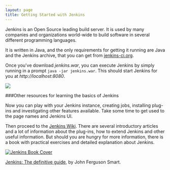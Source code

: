 ```yaml
---
layout: page
title: Getting Started with Jenkins
---
```

Jenkins is an Open Source leading build server. It is used by many companies 
and organizations world-wide to build software in several different programming 
languages.
	
It is written in Java, and the only requirements for getting it running are Java and 
the Jenkins archive, that you can get from [jenkins-ci.org](http://jenkins-ci.org).
	
Once you've download _jenkins.war_, you can execute Jenkins by simply 
running in a prompt <code>java -jar jenkins.war</code>. This should start Jenkins 
for you at _http://localhost:8080_.
	
<p class="center">
    <a href="{{ site.baseurl }}assets/img/screenshot_jenkins_getting_started.png">
        <img src="{{ site.baseurl }}assets/img/screenshot_jenkins_getting_started.png">
    </a>
</p>
	
###Other resources for learning the basics of Jenkins
	
Now you can play with your Jenkins instance, creating jobs, installing 
plug-ins and investigating other features available. Take some time to get 
used to the page names and Jenkins UI.
	
Then proceed to the <a href="https://wiki.jenkins-ci.org/display/JENKINS/Meet+Jenkins" title="Jenkins Wiki">Jenkins Wiki</a>. There are several introductory articles and a lot of information about the plug-ins, how to extend Jenkins and 
other useful information. But should you are hungry for more information, 
there is a book with practical exercises and detailed explanation about Jenkins.
	
<p class="center">
    <a href="http://www.wakaleo.com/books/jenkins-the-definitive-guide">
        <img src="{{ site.baseurl }}assets/img/jenkins-cover-small.png" title="Jenkins Book Cover">
    </a>
</p>
	
[Jenkins: The definitive guide](http://www.wakaleo.com/books/jenkins-the-definitive-guide), by John Ferguson Smart.
	